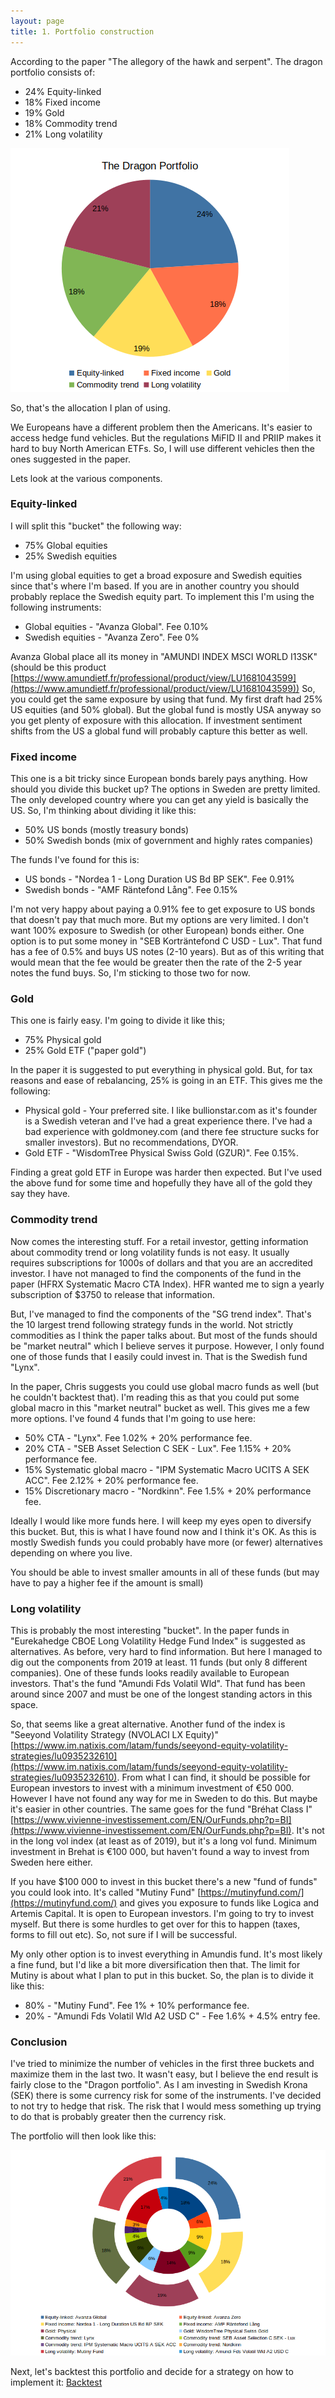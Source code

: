 ```yaml
---
layout: page
title: 1. Portfolio construction
---
```


According to the paper "The allegory of the hawk and serpent". The dragon portfolio consists of:

* 24% Equity-linked
* 18% Fixed income
* 19% Gold
* 18% Commodity trend
* 21% Long volatility

![Figure_23](/Figure_23.png)


So, that's the allocation I plan of using.

We Europeans have a different problem then the Americans. It's easier to access hedge fund vehicles. But the regulations MiFID II and PRIIP makes it hard to buy North American ETFs. So, I will use different vehicles then the ones suggested in the paper.

Lets look at the various components.


### Equity-linked

I will split this "bucket" the following way:
* 75% Global equities
* 25% Swedish equities

I'm using global equities to get a broad exposure and Swedish equities since that's where I'm based. If you are in another country you should probably replace the Swedish equity part. To implement this I'm using the following instruments:

* Global equities - "Avanza Global". Fee 0.10%
* Swedish equities - "Avanza Zero". Fee 0%

Avanza Global place all its money in "AMUNDI INDEX MSCI WORLD I13SK" (should be this product [https://www.amundietf.fr/professional/product/view/LU1681043599](https://www.amundietf.fr/professional/product/view/LU1681043599)) So, you could get the same exposure by using that fund. My first draft had 25% US equities (and 50% global). But the global fund is mostly USA anyway so you get plenty of exposure with this allocation. If investment sentiment shifts from the US a global fund will probably capture this better as well.


### Fixed income

This one is a bit tricky since European bonds barely pays anything. How should you divide this bucket up? The options in Sweden are pretty limited. The only developed country where you can get any yield is basically the US. So, I'm thinking about dividing it like this:

* 50% US bonds (mostly treasury bonds)
* 50% Swedish bonds (mix of government and highly rates companies)

The funds I've found for this is:

* US bonds - "Nordea 1 - Long Duration US Bd BP SEK". Fee 0.91%
* Swedish bonds - "AMF Räntefond Lång". Fee 0.15%

I'm not very happy about paying a 0.91% fee to get exposure to US bonds that doesn't pay that much more. But my options are very limited. I don't want 100% exposure to Swedish (or other European) bonds either. One option is to put some money in "SEB Korträntefond C USD - Lux". That fund has a fee of 0.5% and buys US notes (2-10 years). But as of this writing that would mean that the fee would be greater then the rate of the 2-5 year notes the fund buys. So, I'm sticking to those two for now.


### Gold

This one is fairly easy. I'm going to divide it like this;

* 75% Physical gold
* 25% Gold ETF ("paper gold")

In the paper it is suggested to put everything in physical gold. But, for tax reasons and ease of rebalancing, 25% is going in an ETF. This gives me the following:

* Physical gold - Your preferred site. I like bullionstar.com as it's founder is a Swedish veteran and I've had a great experience there. I've had a bad experience with goldmoney.com (and there fee structure sucks for smaller investors). But no recommendations, DYOR.
* Gold ETF -  "WisdomTree Physical Swiss Gold (GZUR)". Fee 0.15%.

Finding a great gold ETF in Europe was harder then expected. But I've used the above fund for some time and hopefully they have all of the gold they say they have.


### Commodity trend

Now comes the interesting stuff.  For a retail investor, getting information about commodity trend or long volatility funds is not easy. It usually requires subscriptions for 1000s of dollars and that you are an accredited investor. I have not managed to find the components of the fund in the paper (HFRX Systematic Macro CTA Index). HFR wanted me to sign a yearly subscription of $3750 to release that information. 

But, I've managed to find the components of the "SG trend index". That's the 10 largest trend following strategy funds in the world. Not strictly commodities as I think the paper talks about. But most of the funds should be "market neutral" which I believe serves it purpose. However, I only found one of those funds that I easily could invest in. That is the Swedish fund "Lynx". 

In the paper, Chris suggests you could use global macro funds as well (but he couldn't backtest that). I'm reading this as that you could put some global macro in this "market neutral" bucket as well. This gives me a few more options. I've found 4 funds that I'm going to use here:

* 50% CTA - "Lynx". Fee 1.02% + 20% performance fee.
* 20% CTA - "SEB Asset Selection C SEK - Lux". Fee 1.15% + 20% performance fee.
* 15% Systematic global macro - "IPM Systematic Macro UCITS A SEK ACC". Fee 2.12% + 20% performance fee.
* 15% Discretionary macro - "Nordkinn". Fee 1.5% + 20% performance fee.

Ideally I would like more funds here. I will keep my eyes open to diversify this bucket. But, this is what I have found now and I think it's OK. As this is mostly Swedish funds you could probably have more (or fewer) alternatives depending on where you live.

You should be able to invest smaller amounts in all of these funds (but may have to pay a higher fee if the amount is small)


### Long volatility

This is probably the most interesting "bucket". In the paper funds in "Eurekahedge CBOE Long Volatility Hedge Fund Index" is suggested as alternatives. As before, very hard to find information. But here I managed to dig out the components from 2019 at least. 11 funds (but only 8 different companies). One of these funds looks readily available to European investors. That's the fund "Amundi Fds Volatil Wld". That fund has been around since 2007 and must be one of the longest standing actors in this space. 

So, that seems like a great alternative. Another fund of the index is "Seeyond Volatility Strategy (NVOLACI LX Equity)" [https://www.im.natixis.com/latam/funds/seeyond-equity-volatility-strategies/lu0935232610](https://www.im.natixis.com/latam/funds/seeyond-equity-volatility-strategies/lu0935232610). From what I can find, it should be possible for European investors to invest with a minimum investment of €50 000. However I have not found any way for me in Sweden to do this. But maybe it's easier in other countries. The same goes for the fund "Bréhat Class I" [https://www.vivienne-investissement.com/EN/OurFunds.php?p=BI](https://www.vivienne-investissement.com/EN/OurFunds.php?p=BI). It's not in the long vol index (at least as of 2019), but it's a long vol fund. Minimum investment in Brehat is €100 000, but haven't found a way to invest from Sweden here either.

If you have $100 000 to invest in this bucket there's a new "fund of funds" you could look into. It's called "Mutiny Fund" [https://mutinyfund.com/](https://mutinyfund.com/) and gives you exposure to funds like Logica and Artemis Capital. It is open to European investors. I'm going to try to invest myself. But there is some hurdles to get over for this to happen (taxes, forms to fill out etc). So, not sure if I will be successful. 

My only other option is to invest everything in Amundis fund. It's most likely a fine fund, but I'd like a bit more diversification then that. The limit for Mutiny is about what I plan to put in this bucket. So, the plan is to divide it like this:

* 80% - "Mutiny Fund". Fee 1% + 10% performance fee.
* 20% - "Amundi Fds Volatil Wld A2 USD C" - Fee 1.6% + 4.5% entry fee. 


### Conclusion

I've tried to minimize the number of vehicles in the first three buckets and maximize them in the last two. It wasn't easy, but I believe the end result is fairly close to the "Dragon portfolio". As I am investing in Swedish Krona (SEK) there is some currency risk for some of the instruments. I've decided to not try to hedge that risk. The risk that I would mess something up trying to do that is probably greater then the currency risk.

The portfolio will then look like this:

![Figure_24](/assets/Figure_24.png)


Next, let's backtest this portfolio and decide for a strategy on how to implement it: [Backtest](/backtest)
